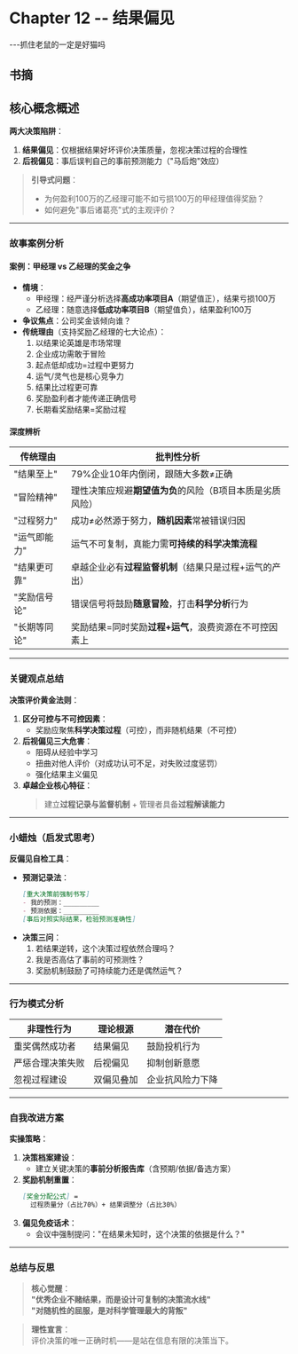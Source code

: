 # Chapter 12 -- 结果偏见
---抓住老鼠的一定是好猫吗

## 书摘

## 核心概念概述
**两大决策陷阱**：
1. **结果偏见**：仅根据结果好坏评价决策质量，忽视决策过程的合理性
2. **后视偏见**：事后误判自己的事前预测能力（"马后炮"效应）

> **引导式问题**：
> - 为何盈利100万的乙经理可能不如亏损100万的甲经理值得奖励？
> - 如何避免"事后诸葛亮"式的主观评价？

---

### 故事案例分析
#### 案例：甲经理 vs 乙经理的奖金之争
- **情境**：
  - 甲经理：经严谨分析选择**高成功率项目A**（期望值正），结果亏损100万
  - 乙经理：随意选择**低成功率项目B**（期望值负），结果盈利100万
- **争议焦点**：公司奖金该倾向谁？
- **传统理由**（支持奖励乙经理的七大论点）：
  1. 以结果论英雄是市场常理  
  2. 企业成功需敢于冒险  
  3. 起点低却成功=过程中更努力  
  4. 运气/灵气也是核心竞争力  
  5. 结果比过程更可靠  
  6. 奖励盈利者才能传递正确信号  
  7. 长期看奖励结果=奖励过程  

#### 深度辨析
| 传统理由     | 批判性分析                                                |
| ------------ | --------------------------------------------------------- |
| "结果至上"   | 79%企业10年内倒闭，跟随大多数≠正确                        |
| "冒险精神"   | 理性决策应规避**期望值为负**的风险（B项目本质是劣质风险） |
| "过程努力"   | 成功≠必然源于努力，**随机因素**常被错误归因               |
| "运气即能力" | 运气不可复制，真能力需**可持续的科学决策流程**            |
| "结果更可靠" | 卓越企业必有**过程监督机制**（结果只是过程+运气的产出）   |
| "奖励信号论" | 错误信号将鼓励**随意冒险**，打击**科学分析**行为          |
| "长期等同论" | 奖励结果=同时奖励**过程+运气**，浪费资源在不可控因素上    |

---

### 关键观点总结
**决策评价黄金法则**：
1. **区分可控与不可控因素**：
   - 奖励应聚焦**科学决策过程**（可控），而非随机结果（不可控）
2. **后视偏见三大危害**：
   - 阻碍从经验中学习
   - 扭曲对他人评价（对成功认可不足，对失败过度惩罚）
   - 强化结果主义偏见
3. **卓越企业核心特征**：
   > 建立**过程记录与监督机制** + 管理者具备**过程解读能力**

---

### 小蜡烛（启发式思考）
**反偏见自检工具**：
- **预测记录法**：
  ```markdown
  [重大决策前强制书写]  
  - 我的预测：_________  
  - 预测依据：_________  
  [事后对照实际结果，检验预测准确性]  
  ```
- **决策三问**：
  1. 若结果逆转，这个决策过程依然合理吗？
  2. 我是否高估了事前的可预测性？
  3. 奖励机制鼓励了可持续能力还是偶然运气？

---

### 行为模式分析
| 非理性行为       | 理论根源   | 潜在代价         |
| ---------------- | ---------- | ---------------- |
| 重奖偶然成功者   | 结果偏见   | 鼓励投机行为     |
| 严惩合理决策失败 | 后视偏见   | 抑制创新意愿     |
| 忽视过程建设     | 双偏见叠加 | 企业抗风险力下降 |

---

### 自我改进方案
**实操策略**：
1. **决策档案建设**：
   - 建立关键决策的**事前分析报告库**（含预期/依据/备选方案）
2. **奖励机制重置**：
   ```markdown
   [奖金分配公式] = 
     过程质量分（占比70%）+ 结果调整分（占比30%）
   ```
3. **偏见免疫话术**：
   - 会议中强制提问："在结果未知时，这个决策的依据是什么？"

---

### 总结与反思
> **核心觉醒**：  
> **"优秀企业不赌结果，而是设计可复制的决策流水线"**  
> **"对随机性的屈服，是对科学管理最大的背叛"**

> **理性宣言**：  
> 评价决策的唯一正确时机——是站在信息有限的决策当下。
